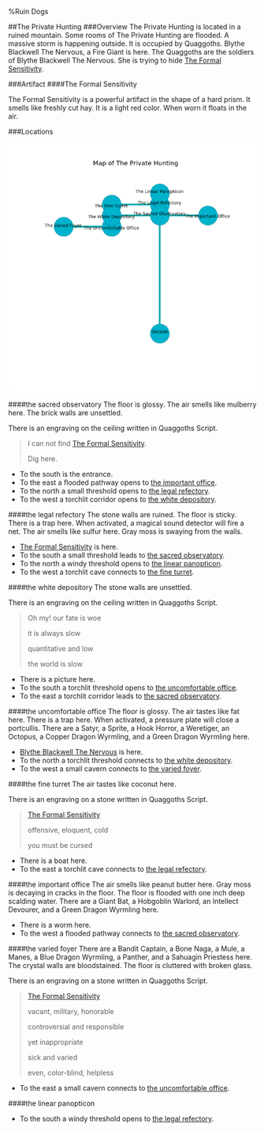 %Ruin Dogs

##The Private Hunting
###Overview
The Private Hunting is located in a ruined mountain. Some rooms of The Private Hunting are flooded. A massive storm is happening outside. It is occupied by Quaggoths. <a name="Blythe-Blackwell-The-Nervous"></a>Blythe Blackwell The Nervous, a Fire Giant is here. The Quaggoths are the soldiers of Blythe Blackwell The Nervous. She  is trying to hide [The Formal Sensitivity](#The-Formal-Sensitivity). 



###Artifact
####<a name="The-Formal-Sensitivity"></a>The Formal Sensitivity


The Formal Sensitivity is a powerful artifact in the shape of a hard prism. It smells like freshly cut hay. It is a light red color. When worn it floats in the air. 





###Locations


![](../v1/images/The-Private-Hunting.png)

####<a name="the-sacred-observatory"></a>the sacred observatory
The floor is glossy. The air smells like mulberry here. The brick walls are unsettled. 

There is an engraving on the ceiling written in Quaggoths Script. 

> I can not find [The Formal Sensitivity](#The-Formal-Sensitivity).
>
> Dig here.
>


* To the south is the entrance.
* To the east a flooded pathway opens to [the important office](#the-important-office).
* To the north a small threshold opens to [the legal refectory](#the-legal-refectory).
* To the west a torchlit corridor opens to [the white depository](#the-white-depository).


####<a name="the-legal-refectory"></a>the legal refectory
The stone walls are ruined. The floor is sticky. There is a trap here. When activated, a magical sound detector will fire a net. The air smells like sulfur here. Gray moss is swaying from the walls. 



* [The Formal Sensitivity](#The-Formal-Sensitivity) is here.
* To the south a small threshold leads to [the sacred observatory](#the-sacred-observatory).
* To the north a windy threshold opens to [the linear panopticon](#the-linear-panopticon).
* To the west a torchlit cave connects to [the fine turret](#the-fine-turret).


####<a name="the-white-depository"></a>the white depository
The stone walls are unsettled. 

There is an engraving on the ceiling written in Quaggoths Script. 

> Oh my! our fate is woe
>
> it is always slow
>
> quantitative and low
>
> the world is slow
>


* There is a picture here.
* To the south a torchlit threshold opens to [the uncomfortable office](#the-uncomfortable-office).
* To the east a torchlit corridor leads to [the sacred observatory](#the-sacred-observatory).


####<a name="the-uncomfortable-office"></a>the uncomfortable office
The floor is glossy. The air tastes like fat here. There is a trap here. When activated, a pressure plate will close a portcullis. There are a Satyr, a Sprite, a Hook Horror, a Weretiger, an Octopus, a Copper Dragon Wyrmling, and a Green Dragon Wyrmling here. 



* [Blythe Blackwell The Nervous](#Blythe-Blackwell-The-Nervous) is here.
* To the north a torchlit threshold connects to [the white depository](#the-white-depository).
* To the west a small cavern connects to [the varied foyer](#the-varied-foyer).


####<a name="the-fine-turret"></a>the fine turret
The air tastes like coconut here. 

There is an engraving on a stone written in Quaggoths Script. 

> [The Formal Sensitivity](#The-Formal-Sensitivity)
>
> offensive, eloquent, cold
>
> you must be cursed
>


* There is a boat here.
* To the east a torchlit cave connects to [the legal refectory](#the-legal-refectory).


####<a name="the-important-office"></a>the important office
The air smells like peanut butter here. Gray moss is decaying in cracks in the floor. The floor is flooded with one inch deep scalding water. There are a Giant Bat, a Hobgoblin Warlord, an Intellect Devourer, and a Green Dragon Wyrmling here. 



* There is a worm here.
* To the west a flooded pathway connects to [the sacred observatory](#the-sacred-observatory).


####<a name="the-varied-foyer"></a>the varied foyer
There are a Bandit Captain, a Bone Naga, a Mule, a Manes, a Blue Dragon Wyrmling, a Panther, and a Sahuagin Priestess here. The crystal walls are bloodstained. The floor is cluttered with broken glass. 

There is an engraving on a stone written in Quaggoths Script. 

> [The Formal Sensitivity](#The-Formal-Sensitivity)
>
> vacant, military, honorable
>
> controversial and responsible
>
> yet inappropriate
>
> sick and varied
>
> even, color-blind, helpless
>


* To the east a small cavern connects to [the uncomfortable office](#the-uncomfortable-office).


####<a name="the-linear-panopticon"></a>the linear panopticon




* To the south a windy threshold opens to [the legal refectory](#the-legal-refectory).


